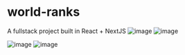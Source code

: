 # world-ranks
A fullstack project built in React + NextJS
![image](https://user-images.githubusercontent.com/12135464/119342188-98cdce80-bc8c-11eb-8767-e67cd63ef3bb.png)
![image](https://user-images.githubusercontent.com/12135464/119342221-a71bea80-bc8c-11eb-877e-c0d854ea53cb.png)


![image](https://user-images.githubusercontent.com/12135464/119342274-bf8c0500-bc8c-11eb-9948-735125e7160a.png)
![image](https://user-images.githubusercontent.com/12135464/119342298-c7e44000-bc8c-11eb-961a-1c67d6b7dca9.png)
